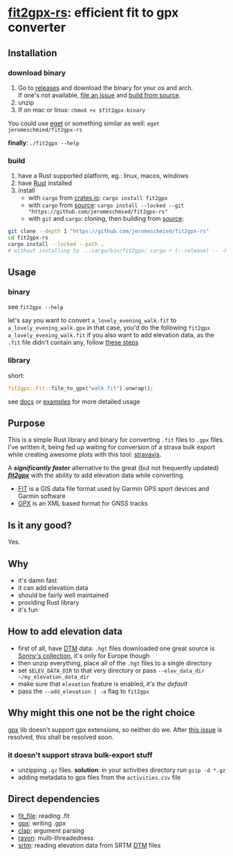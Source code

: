 # [fit2gpx-rs][fit2gpx-rs]: efficient fit to gpx converter 

## Installation

### download binary

1. Go to [releases](https://github.com/JeromeSchmied/fit2gpx-rs/releases/latest) and download the binary for your os and arch.  
If one's not available, [file an issue](https://github.com/JeromeSchmied/fit2gpx-rs/issues/new) and [build from source](#build).
2. unzip
3. If on mac or linux: `chmod +x $fit2gpx-binary`

You could use [eget](https://github.com/zyedidia/eget) or something similar as well: `eget jeromeschmied/fit2gpx-rs`

**finally**: `./fit2gpx --help`

### build

1.  have a Rust supported platform, eg.: linux, macos, windows
2.  have [Rust](https://rust-lang.org) installed
3.  install
    -   with `cargo` from [crates.io](https://crates.io): `cargo install fit2gpx`
    -   with `cargo` from [source][fit2gpx-rs]: `cargo install --locked --git "https://github.com/jeromeschmied/fit2gpx-rs"`
    -   with `git` and `cargo`: cloning, then building from [source][fit2gpx-rs]:

```sh
git clone --depth 1 "https://github.com/jeromeschmied/fit2gpx-rs"
cd fit2gpx-rs
cargo install --locked --path .
# without installing to ...cargo/bin/fit2gpx: cargo r (--release) -- -h
```

## Usage

### binary

see `fit2gpx --help`

let's say you want to convert `a_lovely_evening_walk.fit` to `a_lovely_evening_walk.gpx`
in that case, you'd do the following
`fit2gpx a_lovely_evening_walk.fit`
if you also want to add elevation data, as the `.fit` file didn't contain any, follow [these steps](#how-to-add-elevation-data)

### library

short:

```rust
fit2gpx::Fit::file_to_gpx("walk.fit").unwrap();
```

see [docs](https://docs.rs/crate/fit2gpx) or [examples](https://github.com/jeromeschmied/fit2gpx-rs/tree/main/examples) for more detailed usage

## Purpose

This is a simple Rust library and binary for converting `.fit` files to `.gpx` files.
I've written it, being fed up waiting for conversion of a strava bulk export while creating
awesome plots with this tool: [stravavis](https://github.com/marcusvolz/strava_py).

A ***significantly faster*** alternative to the great (but not frequently updated)
[**_fit2gpx_**](https://github.com/dodo-saba/fit2gpx) with the ability to add elevation data while converting.

-   [FIT](https://developer.garmin.com/fit/overview/) is a GIS data file format used by Garmin GPS sport devices and Garmin software
-   [GPX](https://docs.fileformat.com/gis/gpx/) is an XML based format for GNSS tracks

## Is it any good?

Yes.

## Why

-   it's damn fast
-   it can add elevation data
-   should be fairly well maintained
-   providing Rust library
-   it's fun

## How to add elevation data

-   first of all, have [DTM][dtm-wiki] data: `.hgt` files downloaded
    one great source is [Sonny's collection](https://sonny.4lima.de/), it's only for Europe though
-   then unzip everything, place all of the `.hgt` files to a single directory
-   set `$ELEV_DATA_DIR` to that very directory or pass `--elev_data_dir ~/my_elevation_data_dir`
-   make sure that `elevation` feature is enabled, _it's the default_
-   pass the `--add_elevation | -a` flag to `fit2gpx`

## Why might this one not be the right choice

[gpx][gpx-crate] lib doesn't support gpx extensions, so neither do we.
After [this issue](https://github.com/georust/gpx/issues/8) is resolved, this shall be resolved soon.

### it doesn't support strava bulk-export stuff

-   unzipping `.gz` files. __solution__: in your activities directory run `gzip -d *.gz`
-   adding metadata to gpx files from the `activities.csv` file

## Direct dependencies

<!-- -   [coordinate-altitude](https://github.com/jeromeschmied/coordinate-altitude) -->

-   [fit_file](https://crates.io/crates/fit_file): reading .fit
-   [gpx][gpx-crate]: writing .gpx
-   [clap](https://crates.io/crates/clap): argument parsing
-   [rayon](https://crates.io/crates/rayon): multi-threadedness
-   [srtm](https://github.com/jeromeschmied/srtm_reader): reading elevation data from SRTM [DTM][dtm-wiki] files

[fit2gpx-rs]: https://github.com/JeromeSchmied/fit2gpx-rs
[gpx-crate]: https://crates.io/crates/gpx
[dtm-wiki]: https://en.wikipedia.org/wiki/Digital_elevation_model
